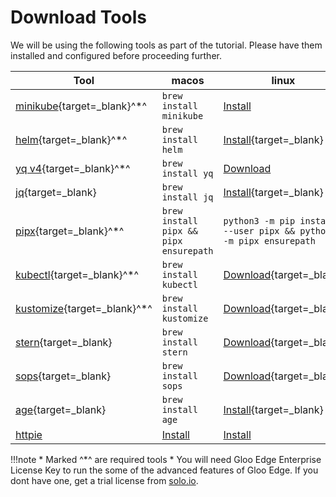 # Download Tools

We will be using the following tools as part of the tutorial. Please have them installed and configured before proceeding further.

| Tool      | macos                          | linux | windows|
| ----------- | ----------- |  ----------- | ----------- |
| [minikube](https://minikube.sigs.k8s.io/docs/){target=_blank}^*^| `brew install minikube` | [Install](https://minikube.sigs.k8s.io/docs/start/) | [Install](https://minikube.sigs.k8s.io/docs/start/)
|[helm](https://helm.sh){target=_blank}^*^| `brew install helm`|[Install](https://helm.sh/docs/intro/install/){target=_blank}|`choco install kubernetes-helm`
|[yq v4](https://github.com/mikefarah/yq){target=_blank}^*^|`brew install yq`|[Download](https://github.com/solo-io/gloo/releases/download/v1.8.10/glooctl-linux-amd64)|[Download](https://github.com/solo-io/gloo/releases/download/v1.8.10/glooctl-windows-amd64.exe)
|[jq](https://stedolan.github.io/jq/){target=_blank}|`brew install jq`|[Install](https://github.com/mikefarah/yq#linux-via-snap){target=_blank}|`choco install yq`
|[pipx](https://pypa.github.io/pipx/){target=_blank}^*^|`brew install pipx && pipx ensurepath`|`python3 -m pip install --user pipx && python3 -m pipx ensurepath`|`python3 -m pip install --user pipx && python3 -m pipx ensurepath`
|[kubectl](https://kubectl.docs.kubernetes.io){target=_blank}^*^|`brew install kubectl`|[Download](https://kubectl.docs.kubernetes.io/installation/kubectl/binaries/){target=_blank}|`choco install kubernetes-cli`
|[kustomize](https://kubectl.docs.kubernetes.io/installation/kustomize/){target=_blank}^*^|`brew install kustomize`|[Download](https://kubectl.docs.kubernetes.io/installation/kustomize/binaries/){target=_blank}|`choco install kustomize`
|[stern](https://github.com/wercker/stern){target=_blank}|`brew install stern`|[Download](https://github.com/wercker/stern/releases/download/1.11.0/stern_linux_amd64){target=_blank}|[Download](https://github.com/wercker/stern/releases/download/1.11.0/stern_windows_amd64.exe){target=_blank}
|[sops](https://github.com/mozilla/sops){target=_blank}|`brew install sops`|[Download](https://github.com/mozilla/sops#11stable-release){target=_blank}|[Install](https://github.com/mozilla/sops#11stable-release){target=_blank}
|[age](https://github.com/mozilla/sops){target=_blank}|`brew install age`|[Install](https://github.com/FiloSottile/age#installation){target=_blank}|[Install](https://github.com/FiloSottile/age#installation){target=_blank}
|[httpie](https://httpie.io)|[Install](https://httpie.io/cli)|[Install](https://httpie.io/cli)|[Install](https://httpie.io/cli){target=_blank}

!!!note
    * Marked ^*^ are required tools
    *  You will need Gloo Edge Enterprise License Key to run the some of the advanced features of Gloo Edge. If you dont have one, get a trial license from [solo.io](https://lp.solo.io/request-trial).
